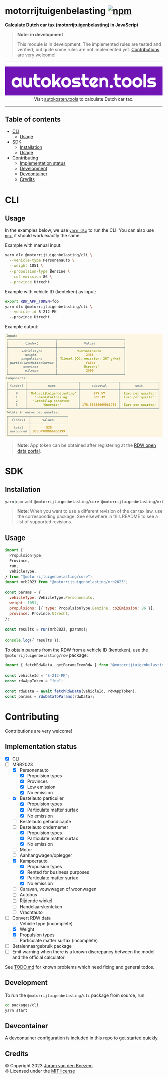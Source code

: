 # motorrijtuigenbelasting [![npm](https://img.shields.io/npm/v/@motorrijtuigenbelasting/cli)](https://www.npmjs.com/package/@motorrijtuigenbelasting/cli)

**Calculate Dutch car tax (motorrijtuigenbelasting) in JavaScript**

> **Note**: **in development**
>
> This module is in development. The implemented rules are tested and verified,
> but quite some rules are not implemented yet. [Contributions](#contributing)
> are very welcome!

---

<p align="center">
  <a href="https://autokosten.tools"><img src="autokosten.tools.png" alt="autokosten.tools" /></a><br/>
  Visit <a href="https://autokosten.tools">autokosten.tools</a> to calculate Dutch
  car tax.
</p>

---

## Table of contents

<!-- START doctoc generated TOC please keep comment here to allow auto update -->
<!-- DON'T EDIT THIS SECTION, INSTEAD RE-RUN doctoc TO UPDATE -->

- [CLI](#cli)
  - [Usage](#usage)
- [SDK](#sdk)
  - [Installation](#installation)
  - [Usage](#usage-1)
- [Contributing](#contributing)
  - [Implementation status](#implementation-status)
  - [Development](#development)
  - [Devcontainer](#devcontainer)
  - [Credits](#credits)

<!-- END doctoc generated TOC please keep comment here to allow auto update -->

# CLI

## Usage

In the examples below, we use [`yarn dlx`](https://yarnpkg.com/cli/dlx) to run
the CLI. You can also use [`npx`](https://docs.npmjs.com/cli/v9/commands/npx),
it should work exactly the same.

Example with manual input:

```bash
yarn dlx @motorrijtuigenbelasting/cli \
  --vehicle-type Personenauto \
  --weight 1051 \
  --propulsion-type Benzine \
  --co2-emission 86 \
  --province Utrecht
```

Example with vehicle ID (kenteken) as input:

```bash
export RDW_APP_TOKEN=foo
yarn dlx @motorrijtuigenbelasting/cli \
  --vehicle-id S-212-PK
  --province Utrecht
```

Example output:

![Example CLI output](cli.png)

> **Note**: App token can be obtained after registering at the
> [RDW open data portal](https://opendata.rdw.nl/signup).

# SDK

## Installation

```bash
yarn|npm add @motorrijtuigenbelasting/core @motorrijtuigenbelasting/mrb2023
```

> **Note**: When you want to use a different revision of the car tax law, use
> the corresponding package. See elsewhere in this README to see a list of
> supported revisions.

## Usage

```js
import {
  PropulsionType,
  Province,
  run,
  VehicleType,
} from "@motorrijtuigenbelasting/core";
import mrb2023 from "@motorrijtuigenbelasting/mrb2023";

const params = {
  vehicleType: VehicleType.Personenauto,
  weight: 1051,
  propulsions: [{ type: PropulsionType.Benzine, co2Emission: 86 }],
  province: Province.Utrecht,
};

const results = run(mrb2023, params);

console.log({ results });
```

To obtain params from the RDW from a vehicle ID (kenteken), use the
`@motorrijtuigenbelasting/rdw` package:

```js
import { fetchRdwData, getParamsFromRdw } from "@motorrijtuigenbelasting/rdw";

const vehicleId = "S-212-PK";
const rdwAppToken = "foo";

const rdwData = await fetchRdwData(vehicleId, rdwAppToken);
const params = rdwDataToParams(rdwData);
```

# Contributing

Contributions are very welcome!

## Implementation status

- [x] CLI
- [ ] MRB2023
  - [x] Personenauto
    - [x] Propulsion types
    - [x] Provinces
    - [x] Low emission
    - [x] No emission
  - [x] Bestelauto particulier
    - [x] Propulsion types
    - [x] Particulate matter surtax
    - [x] No emission
  - [ ] Bestelauto gehandicapte
  - [ ] Bestelauto ondernemer
    - [x] Propulsion types
    - [x] Particulate matter surtax
    - [x] No emission
  - [ ] Motor
  - [ ] Aanhangwagen/oplegger
  - [x] Kampeerauto
    - [x] Propulsion types
    - [x] Rented for business purposes
    - [x] Particulate matter surtax
    - [x] No emission
  - [ ] Caravan, vouwwagen of woonwagen
  - [ ] Autobus
  - [ ] Rijdende winkel
  - [ ] Handelaarskenteken
  - [ ] Vrachtauto
- [ ] Convert RDW data
  - [ ] Vehicle type (incomplete)
  - [x] Weight
  - [x] Propulsion types
  - [ ] Particulate matter surtax (incomplete)
- [ ] Betalennaargebruik package
- [ ] Emit warning when there is a known discrepancy between the model and the
      official calculator

See [TODO.md](TODO.md) for known problems which need fixing and general todos.

## Development

To run the `@motorrijtuigenbelasting/cli` package from source, run:

```bash
cd packages/cli
yarn start
```

## Devcontainer

A devcontainer configuration is included in this repo to
[get started quickly](https://code.visualstudio.com/docs/remote/containers#_quick-start-open-an-existing-folder-in-a-container).

## Credits

©️ Copyright 2023 [Joram van den Boezem](https://joram.dev)  
♻️ Licensed under the [MIT license](LICENSE)
